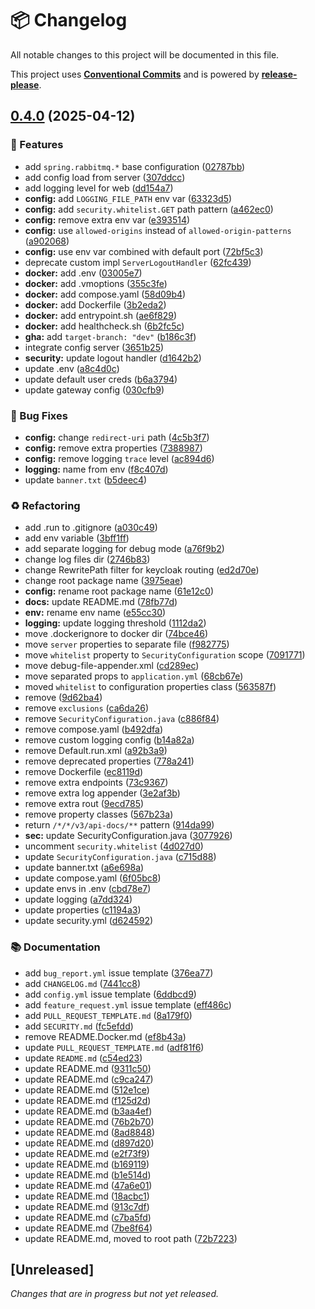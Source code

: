 # 📦 Changelog

All notable changes to this project will be documented in this file.

This project uses **[Conventional Commits](https://www.conventionalcommits.org/)** and is powered by **[release-please](https://github.com/googleapis/release-please)**.

## [0.4.0](https://github.com/justedlev/bridgewayhub/compare/v0.3.19...v0.4.0) (2025-04-12)


### 🚀 Features

* add `spring.rabbitmq.*` base configuration ([02787bb](https://github.com/justedlev/bridgewayhub/commit/02787bbf3ff020d154ffd2db7d16cfcd53afceca))
* add config load from server ([307ddcc](https://github.com/justedlev/bridgewayhub/commit/307ddccd03cb8c41db4e079348556506f17c1f88))
* add logging level for web ([dd154a7](https://github.com/justedlev/bridgewayhub/commit/dd154a7d3827348f6ba42abe34ab2ba218e25f56))
* **config:** add `LOGGING_FILE_PATH` env var ([63323d5](https://github.com/justedlev/bridgewayhub/commit/63323d591119c20ff8729b41a2e8467fcd11a804))
* **config:** add `security.whitelist.GET` path pattern ([a462ec0](https://github.com/justedlev/bridgewayhub/commit/a462ec006dec124efea15f1970c906cf3a40b749))
* **config:** remove extra env var ([e393514](https://github.com/justedlev/bridgewayhub/commit/e393514c7ce57f11a4f6e84c19c833e04fc6f184))
* **config:** use `allowed-origins` instead of `allowed-origin-patterns` ([a902068](https://github.com/justedlev/bridgewayhub/commit/a902068ba75fed1412e65138919672aa1d14d1be))
* **config:** use env var combined with default port ([72bf5c3](https://github.com/justedlev/bridgewayhub/commit/72bf5c36b2481d607a3f5dd408e75f38ea9bf464))
* deprecate custom impl `ServerLogoutHandler` ([62fc439](https://github.com/justedlev/bridgewayhub/commit/62fc439e7c8fe517dcf84fef5784856e25ae49cc))
* **docker:** add .env ([03005e7](https://github.com/justedlev/bridgewayhub/commit/03005e782b50837cb597409c8d680e028c04a4fd))
* **docker:** add .vmoptions ([355c3fe](https://github.com/justedlev/bridgewayhub/commit/355c3feb4d238ff193591232c207073d2f560006))
* **docker:** add compose.yaml ([58d09b4](https://github.com/justedlev/bridgewayhub/commit/58d09b4a4c51cc8034bace5efa70c803cac31aec))
* **docker:** add Dockerfile ([3b2eda2](https://github.com/justedlev/bridgewayhub/commit/3b2eda2d0da678ba6ef4c7ea483fd40dd8b2bb7c))
* **docker:** add entrypoint.sh ([ae6f829](https://github.com/justedlev/bridgewayhub/commit/ae6f829018bcf56e08e2e88197418efd1fc9d9ca))
* **docker:** add healthcheck.sh ([6b2fc5c](https://github.com/justedlev/bridgewayhub/commit/6b2fc5ceb0f42459a7a7e7e506900e1b1a79cea8))
* **gha:** add `target-branch: "dev"` ([b186c3f](https://github.com/justedlev/bridgewayhub/commit/b186c3f6cac141e341380a74deb3c64a09523722))
* integrate config server ([3651b25](https://github.com/justedlev/bridgewayhub/commit/3651b25bbddfd66483fa149b1a6a2707ff16b4ad))
* **security:** update logout handler ([d1642b2](https://github.com/justedlev/bridgewayhub/commit/d1642b2ec6b92acb0354628d3bd95b5447382a7a))
* update .env ([a8c4d0c](https://github.com/justedlev/bridgewayhub/commit/a8c4d0c02dcc1470452e5c16dd16d981f24936b0))
* update default user creds ([b6a3794](https://github.com/justedlev/bridgewayhub/commit/b6a379457e17aaf9130a4720379e172e4e506a3e))
* update gateway config ([030cfb9](https://github.com/justedlev/bridgewayhub/commit/030cfb999248a4eccbaf0f954dcec3263449f318))


### 🐛 Bug Fixes

* **config:** change `redirect-uri` path ([4c5b3f7](https://github.com/justedlev/bridgewayhub/commit/4c5b3f714cee861e9fea40725229383782bab4d0))
* **config:** remove extra properties ([7388987](https://github.com/justedlev/bridgewayhub/commit/7388987c5ede72ebcedf01329bb7d95a896c094a))
* **config:** remove logging `trace` level ([ac894d6](https://github.com/justedlev/bridgewayhub/commit/ac894d6d4a8ade9bef8b57af22fa3d6751bad76c))
* **logging:** name from env ([f8c407d](https://github.com/justedlev/bridgewayhub/commit/f8c407dfc23adaaafaf51e9475e68b044156b518))
* update `banner.txt` ([b5deec4](https://github.com/justedlev/bridgewayhub/commit/b5deec4f86ad2128d51ca7a676849933bffa40d6))


### ♻️ Refactoring

* add .run to .gitignore ([a030c49](https://github.com/justedlev/bridgewayhub/commit/a030c49273bfe7f9253b75ff3345499701fa8e88))
* add env variable ([3bff1ff](https://github.com/justedlev/bridgewayhub/commit/3bff1ff10d41a4027002127d43a37e1166d45ea4))
* add separate logging for debug mode ([a76f9b2](https://github.com/justedlev/bridgewayhub/commit/a76f9b24fa61da09968efe7bc7a328a574fa6842))
* change log files dir ([2746b83](https://github.com/justedlev/bridgewayhub/commit/2746b83a5ec27f35b26a057605bcdc1007df39cf))
* change RewritePath filter for keycloak routing ([ed2d70e](https://github.com/justedlev/bridgewayhub/commit/ed2d70e44af712f8410846e6b9bd707b434de9d1))
* change root package name ([3975eae](https://github.com/justedlev/bridgewayhub/commit/3975eaeeb6a04c03475a7a2c6af752db620b2885))
* **config:** rename root package name ([61e12c0](https://github.com/justedlev/bridgewayhub/commit/61e12c0df4a3e13b7a3f89bd1c912035564904f2))
* **docs:** update README.md ([78fb77d](https://github.com/justedlev/bridgewayhub/commit/78fb77d3ebbfe97dacd31feb5909984acda53b3c))
* **env:** rename env name ([e55cc30](https://github.com/justedlev/bridgewayhub/commit/e55cc308feda7689adfb2b48745bd1f8c7a776c7))
* **logging:** update logging threshold ([1112da2](https://github.com/justedlev/bridgewayhub/commit/1112da211040fc972328cde460291473a194120c))
* move .dockerignore to docker dir ([74bce46](https://github.com/justedlev/bridgewayhub/commit/74bce46311cbe14f1206b7998e8531526887c0c1))
* move `server` properties to separate file ([f982775](https://github.com/justedlev/bridgewayhub/commit/f9827754d38befc6d9f1d2320d622bdb96ea4718))
* move `whitelist` property to `SecurityConfiguration` scope ([7091771](https://github.com/justedlev/bridgewayhub/commit/7091771b84a2e91ac4e7da99c48ba26de6d5b89c))
* move debug-file-appender.xml ([cd289ec](https://github.com/justedlev/bridgewayhub/commit/cd289ec76e4861390298008b68c5d0b53446f3fc))
* move separated props to `application.yml` ([68cb67e](https://github.com/justedlev/bridgewayhub/commit/68cb67e71d14faee3b7f81bb017e38e195621547))
* moved `whitelist` to configuration properties class ([563587f](https://github.com/justedlev/bridgewayhub/commit/563587fb467133c1494588cffee48eb494177e52))
* remove ([9d62ba4](https://github.com/justedlev/bridgewayhub/commit/9d62ba49909bc58968a53112bd9eb9aae01ab35f))
* remove `exclusions` ([ca6da26](https://github.com/justedlev/bridgewayhub/commit/ca6da26352fe2972ac12bddef8592452eacc24aa))
* remove `SecurityConfiguration.java` ([c886f84](https://github.com/justedlev/bridgewayhub/commit/c886f848fdeb1901f1ba59cbf3e7f8eba59e1a6c))
* remove compose.yaml ([b492dfa](https://github.com/justedlev/bridgewayhub/commit/b492dfaab8a856d89f0797463c1dc8f238bc6c0f))
* remove custom logging config ([b14a82a](https://github.com/justedlev/bridgewayhub/commit/b14a82a5a8eae64bea8aad720a54eb27026569d3))
* remove Default.run.xml ([a92b3a9](https://github.com/justedlev/bridgewayhub/commit/a92b3a9855b01664c741dbbb750e55d6b515731c))
* remove deprecated properties ([778a241](https://github.com/justedlev/bridgewayhub/commit/778a24152c39945629d88587a990a80320bed986))
* remove Dockerfile ([ec8119d](https://github.com/justedlev/bridgewayhub/commit/ec8119d7a2a8934f852e83d20c786e98542b22a4))
* remove extra endpoints ([73c9367](https://github.com/justedlev/bridgewayhub/commit/73c9367e50c2c41aae3cb7cd557342a3feb365a7))
* remove extra log appender ([3e2af3b](https://github.com/justedlev/bridgewayhub/commit/3e2af3b5aae6bb81bd3f541df84a323bbcd0ad5b))
* remove extra rout ([9ecd785](https://github.com/justedlev/bridgewayhub/commit/9ecd7850c33d39f6b6b31bfcb00329db6752d1eb))
* remove property classes ([567b23a](https://github.com/justedlev/bridgewayhub/commit/567b23a54a3420b25da861f0a9fed9ee7f10c910))
* return `/*/*/v3/api-docs/**` pattern ([914da99](https://github.com/justedlev/bridgewayhub/commit/914da9942e763e2ae382405227da158f3fbc327a))
* **sec:** update SecurityConfiguration.java ([3077926](https://github.com/justedlev/bridgewayhub/commit/30779265524451b05b20af7b9f09a1234c2720e8))
* uncomment `security.whitelist` ([4d027d0](https://github.com/justedlev/bridgewayhub/commit/4d027d039804163f84b56d0697ad9a2393ed96c8))
* update `SecurityConfiguration.java` ([c715d88](https://github.com/justedlev/bridgewayhub/commit/c715d88d51dc1e3c8185085933d025dc71174d12))
* update banner.txt ([a6e698a](https://github.com/justedlev/bridgewayhub/commit/a6e698a1de79bcf5a8e3dc02e5a4b8a1d1db80b7))
* update compose.yaml ([6f05bc8](https://github.com/justedlev/bridgewayhub/commit/6f05bc807c86c1f44206f0cc0a4233d406244322))
* update envs in .env ([cbd78e7](https://github.com/justedlev/bridgewayhub/commit/cbd78e7d00347f2a2703e89d2606dfec31d4d726))
* update logging ([a7dd324](https://github.com/justedlev/bridgewayhub/commit/a7dd324ae9efd9c3c45b01a3185ba74fcb6f446e))
* update properties ([c1194a3](https://github.com/justedlev/bridgewayhub/commit/c1194a39236ec2d208c0bb3156326f5a377045a7))
* update security.yml ([d624592](https://github.com/justedlev/bridgewayhub/commit/d6245928ef7447f6dd1626e4462758ea10c73fe2))


### 📚 Documentation

* add `bug_report.yml` issue template ([376ea77](https://github.com/justedlev/bridgewayhub/commit/376ea77eaffea7aa517e73182ab0672a94c0bbba))
* add `CHANGELOG.md` ([7441cc8](https://github.com/justedlev/bridgewayhub/commit/7441cc8b1ca2e7e31e1b25a620d3cdcf231048a4))
* add `config.yml` issue template ([6ddbcd9](https://github.com/justedlev/bridgewayhub/commit/6ddbcd9b7958e3ff4143a2d74bd36e11c9953e1b))
* add `feature_request.yml` issue template ([eff486c](https://github.com/justedlev/bridgewayhub/commit/eff486cfb0e5c2e8a4f58632010a2c272741a721))
* add `PULL_REQUEST_TEMPLATE.md` ([8a179f0](https://github.com/justedlev/bridgewayhub/commit/8a179f034f3dbb28dc0383f1c492277b8e886380))
* add `SECURITY.md` ([fc5efdd](https://github.com/justedlev/bridgewayhub/commit/fc5efddb30d4550343bc2087b458b2caf0807a57))
* remove README.Docker.md ([ef8b43a](https://github.com/justedlev/bridgewayhub/commit/ef8b43a6dcd55a697b451c647a66adb81fa339c7))
* update `PULL_REQUEST_TEMPLATE.md` ([adf81f6](https://github.com/justedlev/bridgewayhub/commit/adf81f683afbb5267c0e57070095871ae132c182))
* update `README.md` ([c54ed23](https://github.com/justedlev/bridgewayhub/commit/c54ed2300d1102f31c3507e13e66049371ce4326))
* update README.md ([9311c50](https://github.com/justedlev/bridgewayhub/commit/9311c50f25d962924eb4bd6e8668007946c52422))
* update README.md ([c9ca247](https://github.com/justedlev/bridgewayhub/commit/c9ca2471ff414f80154cc975a540e1ce38c6188a))
* update README.md ([512e1ce](https://github.com/justedlev/bridgewayhub/commit/512e1ce11ce5d05549912650089e38c4d311a53b))
* update README.md ([f125d2d](https://github.com/justedlev/bridgewayhub/commit/f125d2d2f62d2c41c85937da1b2db9def1feb47b))
* update README.md ([b3aa4ef](https://github.com/justedlev/bridgewayhub/commit/b3aa4efe182239e19723dd7c0998c58e2ce13137))
* update README.md ([76b2b70](https://github.com/justedlev/bridgewayhub/commit/76b2b70f001bab758e148401003dc8dec1e9b085))
* update README.md ([8ad8848](https://github.com/justedlev/bridgewayhub/commit/8ad88488973c3dd3d0e306ad4ec3102b82367be4))
* update README.md ([d897d20](https://github.com/justedlev/bridgewayhub/commit/d897d2019b59e9d379e808caa4cd640ba5bf5873))
* update README.md ([e2f73f9](https://github.com/justedlev/bridgewayhub/commit/e2f73f9326a24d8730ab03c1d24529939936ba6d))
* update README.md ([b169119](https://github.com/justedlev/bridgewayhub/commit/b169119ee6ac36fffbdbb901a1c21c9c66070de7))
* update README.md ([b1e514d](https://github.com/justedlev/bridgewayhub/commit/b1e514db42b103f6b4a8d8a98713f85b0b30366d))
* update README.md ([47a6e01](https://github.com/justedlev/bridgewayhub/commit/47a6e016ad59a187ab5cf434b78cd8ac5b03bb3f))
* update README.md ([18acbc1](https://github.com/justedlev/bridgewayhub/commit/18acbc12c32f9dd1451ac9bca731fce71c5e90e0))
* update README.md ([913c7df](https://github.com/justedlev/bridgewayhub/commit/913c7df387b4b1f66c613d2535f71d891a0850c8))
* update README.md ([c7ba5fd](https://github.com/justedlev/bridgewayhub/commit/c7ba5fddd0a72d57bb9248b06a9ad61f826a2662))
* update README.md ([7be8f64](https://github.com/justedlev/bridgewayhub/commit/7be8f64f31adbad425a68b5a2744050bfbc924c8))
* update README.md, moved to root path ([72b7223](https://github.com/justedlev/bridgewayhub/commit/72b7223c8e0076b58ed438dfeb4664c3ed4b1cbc))

## [Unreleased]

_Changes that are in progress but not yet released._

<!-- RELEASE PLEASE INSERT CHANGELOG HERE -->
